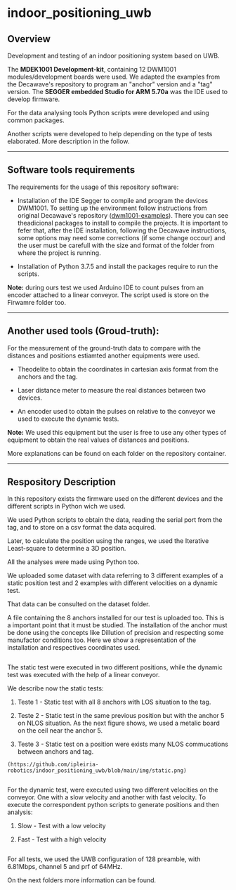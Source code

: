 # indoor_positioning_uwb

## Overview

Development and testing of an indoor positioning system based on UWB. 

The **MDEK1001 Development-kit**, containing 12 DWM1001 modules/development boards were used. We adapted the examples from the Decawave's repository to program an "anchor" version and a "tag" version. The **SEGGER embedded Studio for ARM 5.70a** was the IDE used to develop firmware.

For the data analysing tools Python scripts were developed and using common packages.

Another scripts were developed to help depending on the type of tests elaborated. More description in the follow.

***

## Software tools requirements

The requirements for the usage of this repository software:

- Installation of the IDE Segger to compile and program the devices DWM1001. To setting up the environment follow instructions from original Decawave's repository ([dwm1001-examples](https://github.com/Decawave/dwm1001-examples)). There you can see theadicional packages to install to compile the projects. It is important to fefer that, after the IDE installation, following the Decawave instructions, some options may need some corrections (if some change occour) and the user must be carefull with the size and format of the folder from where the project is running.

- Installation of Python 3.7.5 and install the packages require to run the scripts.

**Note:** during ours test we used Arduino IDE to count pulses from an encoder attached to a linear conveyor. The script used is store on the Firwamre folder too.

***

## Another used tools (Groud-truth):

For the measurement of the ground-truth data to compare with the distances and positions estiamted another equipments were used.

- Theodelite to obtain the coordinates in cartesian axis format from the anchors and the tag.

- Laser distance meter to measure the real distances between two devices.

- An encoder used to obtain the pulses on relative to the conveyor we used to execute the dynamic tests.

**Note:** We used this equipment but the user is free to use any other types of equipment to obtain the real values of distances and positions.

More explanations can be found on each folder on the repository container.

***

## Respository Description

In this repository exists the firmware used on the different devices and the different scripts in Python wich we used.

We used Python scripts to obtain the data, reading the serial port from the tag, and to store on a csv format the data acquired. 

Later, to calculate the position using the ranges, we used the Iterative Least-square to determine a 3D position.

All the analyses were made using Python too.

We uploaded some dataset with data referring to 3 different examples of a static position test and 2 examples with different velocities on a dynamic test.

That data can be consulted on the dataset folder.

A file containing the 8 anchors installed for our test is uploaded too. This is a important point that it must be studied. The installation of the anchor must be done using the concepts like Dillution of precision and respecting some manufactor conditions too. Here we show a representation of the installation and respectives coordinates used.

<img title="" src="file:///C:/Users/Rui Gomes/Desktop/SLI_decawave/indoor_positioning_uwb/img/sala_info.jpg" alt="">

The static test were executed in two different positions, while the dynamic test was executed with the help of a linear conveyor.

We describe now the static tests:

1. Teste 1 - Static test with all 8 anchors with LOS situation to the tag.

2. Teste 2 - Static test in the same previous position but with the anchor 5 on NLOS situation. As the next figure shows, we used a metalic board on the ceil near the anchor 5.

3. Teste 3 - Static test on a position were exists many NLOS commucations between anchors and tag.

```
(https://github.com/ipleiria-robotics/indoor_positioning_uwb/blob/main/img/static.png)
```

<img title="" src="file:///C:/Users/Rui Gomes/Desktop/SLI_decawave/indoor_positioning_uwb/img/static.png" alt="">

For the dynamic test, were executed using two different velocities on the conveyor. One with a slow velocity and another with fast velocity. To execute the correspondent python scripts to generate positions and then analysis:

1. Slow - Test with a low velocity

2. Fast - Test with a high velocity

<img title="" src="file:///C:/Users/Rui Gomes/Desktop/SLI_decawave/indoor_positioning_uwb/img/movimento1.jpg" alt="">

For all tests, we used the UWB configuration of 128 preamble, with 6.81Mbps, channel 5 and prf of 64MHz.

On the next folders more information can be found.
